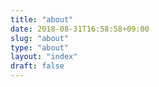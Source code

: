 ```yaml
---
title: "about"
date: 2018-08-31T16:58:58+09:00
slug: "about"
type: "about"
layout: "index"
draft: false
---
```


